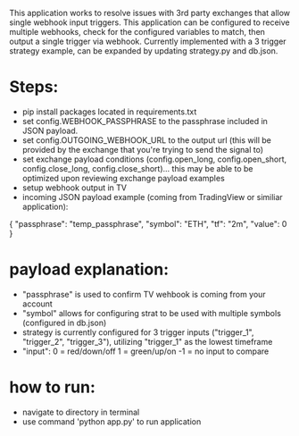 This application works to resolve issues with 3rd party exchanges that allow single webhook input triggers.  This application can be configured to receive multiple webhooks, check for the configured variables to match, then output a single trigger via webhook.  Currently implemented with a 3 trigger strategy example, can be expanded by updating strategy.py and db.json.

# Steps:
- pip install packages located in requirements.txt
- set config.WEBHOOK_PASSPHRASE to the passphrase included in JSON payload.
- set config.OUTGOING_WEBHOOK_URL to the output url (this will be provided by the exchange that you're trying to send the signal to)
- set exchange payload conditions (config.open_long, config.open_short, config.close_long, config.close_short)... this may be able to be optimized upon reviewing exchange payload examples
- setup webhook output in TV
- incoming JSON payload example (coming from TradingView or similiar application):

{
    "passphrase": "temp_passphrase",
    "symbol": "ETH",
	"tf": "2m",
	"value": 0
}

# payload explanation:
- "passphrase" is used to confirm TV wehbook is coming from your account
- "symbol" allows for configuring strat to be used with multiple symbols (configured in db.json)
- strategy is currently configured for 3 trigger inputs ("trigger_1", "trigger_2", "trigger_3"), utilizing "trigger_1" as the lowest timeframe
- "input":
0 = red/down/off
1 = green/up/on
-1 = no input to compare

# how to run:
- navigate to directory in terminal
- use command 'python app.py' to run application